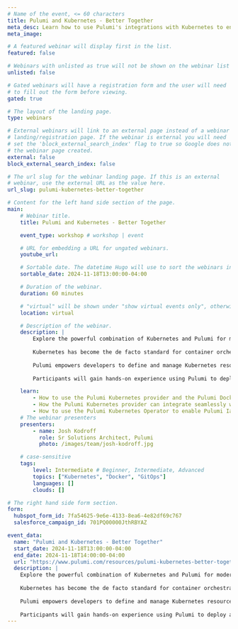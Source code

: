 ```yaml
---
# Name of the event, <= 60 characters
title: Pulumi and Kubernetes - Better Together
meta_desc: Learn how to use Pulumi's integrations with Kubernetes to ensure that your clusters and containerized workloads are managed with maximum ease and efficiency!
meta_image:

# A featured webinar will display first in the list.
featured: false

# Webinars with unlisted as true will not be shown on the webinar list
unlisted: false

# Gated webinars will have a registration form and the user will need
# to fill out the form before viewing.
gated: true

# The layout of the landing page.
type: webinars

# External webinars will link to an external page instead of a webinar
# landing/registration page. If the webinar is external you will need
# set the 'block_external_search_index' flag to true so Google does not index
# the webinar page created.
external: false
block_external_search_index: false

# The url slug for the webinar landing page. If this is an external
# webinar, use the external URL as the value here.
url_slug: pulumi-kubernetes-better-together

# Content for the left hand side section of the page.
main:
    # Webinar title.
    title: Pulumi and Kubernetes - Better Together

    event_type: workshop # workshop | event

    # URL for embedding a URL for ungated webinars.
    youtube_url:

    # Sortable date. The datetime Hugo will use to sort the webinars in date order.
    sortable_date: 2024-11-18T13:00:00-04:00

    # Duration of the webinar.
    duration: 60 minutes

    # "virtual" will be shown under "show virtual events only", otherwise shown as City, State (seattle, wa)
    location: virtual

    # Description of the webinar.
    description: |
        Explore the powerful combination of Kubernetes and Pulumi for modern cloud-native application deployment and management.
        
        Kubernetes has become the de facto standard for container orchestration, offering scalability, portability, and efficient resource utilization. However, organizations often face challenges in managing complex Kubernetes configurations and integrating with various cloud services. This is where Pulumi steps in, providing a revolutionary approach to infrastructure as code.
        
        Pulumi empowers developers to define and manage Kubernetes resources using familiar general-purpose programming languages, eliminating the need for lengthy YAML configurations. This workshop demonstrates how Pulumi's unified platform enables teams to manage not only Kubernetes resources but also cloud provider services and SaaS offerings through a single, consistent toolchain.
        
        Participants will gain hands-on experience using Pulumi to deploy and manage Kubernetes applications and learn best practices for creating maintainable and scalable infrastructure code. You will learn how, by using Pulumi, organizations can streamline their infrastructure management, improve collaboration between development and operations teams, and accelerate their cloud-native journey.

    learn:
        - How to use the Pulumi Kubernetes provider and the Pulumi Docker provider to build and run containerized workloads all with a single tool.
        - How the Pulumi Kubernetes provider can integrate seamlessly with your existing Kubernetes resources, whether plan YAML manifests or Helm charts.
        - How to use the Pulumi Kubernetes Operator to enable Pulumi IaC programs to run in a GitOps fashion.
    # The webinar presenters
    presenters:
        - name: Josh Kodroff
          role: Sr Solutions Architect, Pulumi
          photo: /images/team/josh-kodroff.jpg

    # case-sensitive
    tags:
        level: Intermediate # Beginner, Intermediate, Advanced
        topics: ["Kubernetes", "Docker", "GitOps"]
        languages: []
        clouds: []

# The right hand side form section.
form:
  hubspot_form_id: 7fa54625-9e6e-4133-8ea6-4e82df69c767
  salesforce_campaign_id: 701PQ00000JthRBYAZ

event_data:
  name: "Pulumi and Kubernetes - Better Together"
  start_date: 2024-11-18T13:00:00-04:00
  end_date: 2024-11-18T14:00:00-04:00
  url: "https://www.pulumi.com/resources/pulumi-kubernetes-better-together/"
  description: |
    Explore the powerful combination of Kubernetes and Pulumi for modern cloud-native application deployment and management.
        
    Kubernetes has become the de facto standard for container orchestration, offering scalability, portability, and efficient resource utilization. However, organizations often face challenges in managing complex Kubernetes configurations and integrating with various cloud services. This is where Pulumi steps in, providing a revolutionary approach to infrastructure as code.
        
    Pulumi empowers developers to define and manage Kubernetes resources using familiar general-purpose programming languages, eliminating the need for lengthy YAML configurations. This workshop demonstrates how Pulumi's unified platform enables teams to manage not only Kubernetes resources but also cloud provider services and SaaS offerings through a single, consistent toolchain.
        
    Participants will gain hands-on experience using Pulumi to deploy and manage Kubernetes applications and learn best practices for creating maintainable and scalable infrastructure code. You will learn how, by using Pulumi, organizations can streamline their infrastructure management, improve collaboration between development and operations teams, and accelerate their cloud-native journey.
---
```

